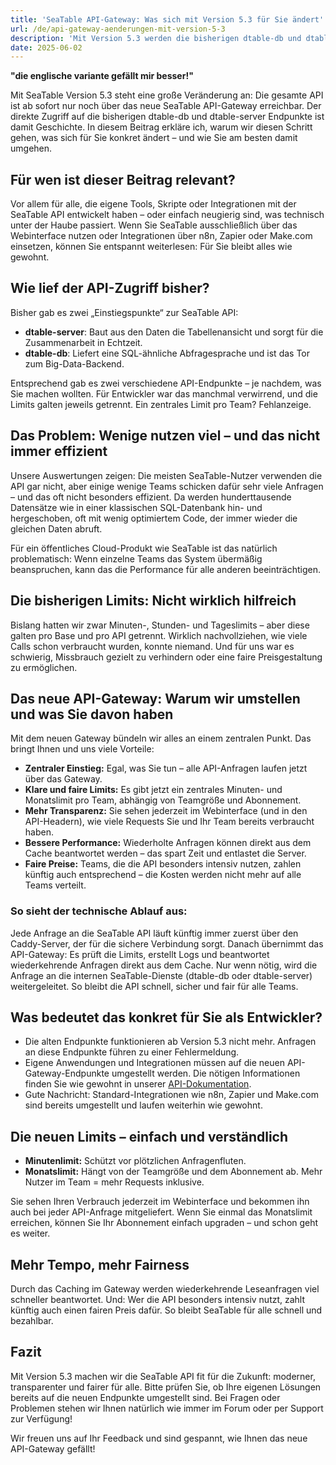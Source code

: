 ```yaml
---
title: 'SeaTable API-Gateway: Was sich mit Version 5.3 für Sie ändert'
url: /de/api-gateway-aenderungen-mit-version-5-3
description: 'Mit Version 5.3 werden die bisherigen dtable-db und dtable-server Endpunkte nur noch über das API-Gateway erreichbar sein. Alle Details finden Sie in diesem Artikel.'
date: 2025-06-02
---
```


**"die englische variante gefällt mir besser!"**

Mit SeaTable Version 5.3 steht eine große Veränderung an: Die gesamte API ist ab sofort nur noch über das neue SeaTable API-Gateway erreichbar. Der direkte Zugriff auf die bisherigen dtable-db und dtable-server Endpunkte ist damit Geschichte. In diesem Beitrag erkläre ich, warum wir diesen Schritt gehen, was sich für Sie konkret ändert – und wie Sie am besten damit umgehen.

## Für wen ist dieser Beitrag relevant?

Vor allem für alle, die eigene Tools, Skripte oder Integrationen mit der SeaTable API entwickelt haben – oder einfach neugierig sind, was technisch unter der Haube passiert. Wenn Sie SeaTable ausschließlich über das Webinterface nutzen oder Integrationen über n8n, Zapier oder Make.com einsetzen, können Sie entspannt weiterlesen: Für Sie bleibt alles wie gewohnt.

## Wie lief der API-Zugriff bisher?

Bisher gab es zwei „Einstiegspunkte“ zur SeaTable API:

- **dtable-server**: Baut aus den Daten die Tabellenansicht und sorgt für die Zusammenarbeit in Echtzeit.
- **dtable-db**: Liefert eine SQL-ähnliche Abfragesprache und ist das Tor zum Big-Data-Backend.

Entsprechend gab es zwei verschiedene API-Endpunkte – je nachdem, was Sie machen wollten. Für Entwickler war das manchmal verwirrend, und die Limits galten jeweils getrennt. Ein zentrales Limit pro Team? Fehlanzeige.

## Das Problem: Wenige nutzen viel – und das nicht immer effizient

Unsere Auswertungen zeigen: Die meisten SeaTable-Nutzer verwenden die API gar nicht, aber einige wenige Teams schicken dafür sehr viele Anfragen – und das oft nicht besonders effizient. Da werden hunderttausende Datensätze wie in einer klassischen SQL-Datenbank hin- und hergeschoben, oft mit wenig optimiertem Code, der immer wieder die gleichen Daten abruft.

Für ein öffentliches Cloud-Produkt wie SeaTable ist das natürlich problematisch: Wenn einzelne Teams das System übermäßig beanspruchen, kann das die Performance für alle anderen beeinträchtigen.

## Die bisherigen Limits: Nicht wirklich hilfreich

Bislang hatten wir zwar Minuten-, Stunden- und Tageslimits – aber diese galten pro Base und pro API getrennt. Wirklich nachvollziehen, wie viele Calls schon verbraucht wurden, konnte niemand. Und für uns war es schwierig, Missbrauch gezielt zu verhindern oder eine faire Preisgestaltung zu ermöglichen.

## Das neue API-Gateway: Warum wir umstellen und was Sie davon haben

Mit dem neuen Gateway bündeln wir alles an einem zentralen Punkt. Das bringt Ihnen und uns viele Vorteile:

- **Zentraler Einstieg:** Egal, was Sie tun – alle API-Anfragen laufen jetzt über das Gateway.
- **Klare und faire Limits:** Es gibt jetzt ein zentrales Minuten- und Monatslimit pro Team, abhängig von Teamgröße und Abonnement.
- **Mehr Transparenz:** Sie sehen jederzeit im Webinterface (und in den API-Headern), wie viele Requests Sie und Ihr Team bereits verbraucht haben.
- **Bessere Performance:** Wiederholte Anfragen können direkt aus dem Cache beantwortet werden – das spart Zeit und entlastet die Server.
- **Faire Preise:** Teams, die die API besonders intensiv nutzen, zahlen künftig auch entsprechend – die Kosten werden nicht mehr auf alle Teams verteilt.

### So sieht der technische Ablauf aus:

Jede Anfrage an die SeaTable API läuft künftig immer zuerst über den Caddy-Server, der für die sichere Verbindung sorgt. Danach übernimmt das API-Gateway: Es prüft die Limits, erstellt Logs und beantwortet wiederkehrende Anfragen direkt aus dem Cache. Nur wenn nötig, wird die Anfrage an die internen SeaTable-Dienste (dtable-db oder dtable-server) weitergeleitet. So bleibt die API schnell, sicher und fair für alle Teams.

## Was bedeutet das konkret für Sie als Entwickler?

- Die alten Endpunkte funktionieren ab Version 5.3 nicht mehr. Anfragen an diese Endpunkte führen zu einer Fehlermeldung.
- Eigene Anwendungen und Integrationen müssen auf die neuen API-Gateway-Endpunkte umgestellt werden. Die nötigen Informationen finden Sie wie gewohnt in unserer [API-Dokumentation](https://api.seatable.io).
- Gute Nachricht: Standard-Integrationen wie n8n, Zapier und Make.com sind bereits umgestellt und laufen weiterhin wie gewohnt.

## Die neuen Limits – einfach und verständlich

- **Minutenlimit:** Schützt vor plötzlichen Anfragenfluten.
- **Monatslimit:** Hängt von der Teamgröße und dem Abonnement ab. Mehr Nutzer im Team = mehr Requests inklusive.

Sie sehen Ihren Verbrauch jederzeit im Webinterface und bekommen ihn auch bei jeder API-Anfrage mitgeliefert. Wenn Sie einmal das Monatslimit erreichen, können Sie Ihr Abonnement einfach upgraden – und schon geht es weiter.

## Mehr Tempo, mehr Fairness

Durch das Caching im Gateway werden wiederkehrende Leseanfragen viel schneller beantwortet. Und: Wer die API besonders intensiv nutzt, zahlt künftig auch einen fairen Preis dafür. So bleibt SeaTable für alle schnell und bezahlbar.

## Fazit

Mit Version 5.3 machen wir die SeaTable API fit für die Zukunft: moderner, transparenter und fairer für alle. Bitte prüfen Sie, ob Ihre eigenen Lösungen bereits auf die neuen Endpunkte umgestellt sind. Bei Fragen oder Problemen stehen wir Ihnen natürlich wie immer im Forum oder per Support zur Verfügung!

Wir freuen uns auf Ihr Feedback und sind gespannt, wie Ihnen das neue API-Gateway gefällt!
